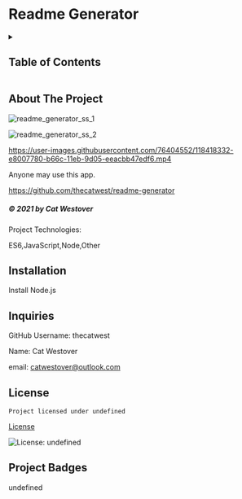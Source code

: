 # Readme Generator


<!-- Project Table of Contents -->
<details>
  <h2 class="display-inline-block">Description</h2>
  This app generates a professional README.md file for projects.

  <summary>
  <h2 class="display-inline-block">Table of Contents</h2>
  </summary>
  <ul>
    <li><a href="#about-project">About The Project</a></li>
    <li><a href="#projectInstall">Installation</a></li>
    <li><a href="#links">Project Links</a></li>
    <li><a href="#inquiries">Inquiries</a></li>
  </ul>
</details>

<!-- About Project Section -->
## About The Project

![readme_generator_ss_1](https://user-images.githubusercontent.com/76404552/118417832-c1414180-b66a-11eb-8a86-fec337599099.png)

![readme_generator_ss_2](https://user-images.githubusercontent.com/76404552/118418007-7f64cb00-b66b-11eb-9ae7-16c556238a7e.png)

https://user-images.githubusercontent.com/76404552/118418332-e8007780-b66c-11eb-9d05-eeacbb47edf6.mp4

Anyone may use this app.

https://github.com/thecatwest/readme-generator

<h5 class="text-dark">
&copy; 2021 by Cat Westover
</h5>

Project Technologies:

ES6,JavaScript,Node,Other

<!-- Installation -->
## Installation

Install Node.js

<!-- Inquiries -->
## Inquiries

GitHub Username: thecatwest

Name: Cat Westover

email: catwestover@outlook.com

## License
    Project licensed under undefined

[License](#license) 

![License: undefined](https://img.shields.io/badge/License-undefined-yellow.svg)

<!-- Project Badges -->
## Project Badges

undefined
